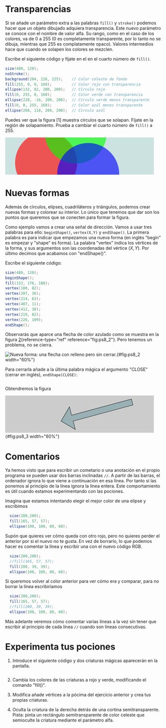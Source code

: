 # Transparencias

Si se añade un parámetro extra a las palabras `fill()` y `stroke()`
podemos hacer que un objeto dibujado adquiera transparencia. Este nuevo
parámetro se conoce con el nombre de valor alfa. Su rango, como en el
caso de los colores, va de 0 a 255 (0 es completamente transparente, por
lo tanto no se dibuja, mientras que 255 es complatamente opaco). Valores
intermedios hace que cuando se solapen los colores se mezclen.

Escribe el siguiente código y fíjate en el en el cuarto número de
`fill()`.

``` {.java bgcolor="olive!10"}
size(480, 120);
noStroke();
background(204, 226, 225);    // Color celeste de fondo
fill(255, 0, 0, 160);         // Color rojo con transparencia
ellipse(132, 82, 200, 200);   // Círculo rojo
fill(0, 255, 0, 160);         // Color verde con transparencia
ellipse(228, -16, 200, 200);  // Círculo verde menos transparente
fill(0, 0, 255, 160);         // Color azúl menos transparente
ellipse(268, 118, 200, 200);  // Círculo azúl
```

Puedes ver que la figura [1] muestra círculos que se solapan. Fíjate en la
región de solapamiento. Prueba a cambiar el cuarto número de `fill()` a
255.

![Fig 1](pictures/ps8_1.png)

# Nuevas formas

Además de círculos, elipses, cuadriláteros y triángulos, podemos crear
nuevas formas y colorear su interior. Lo único que tenemos que dar son
los puntos que queremos que se conecten para formar la figura.

Como ejemplo vamos a crear una señal de dirección. Vamos a usar tres
palabras para ello: `beginShape()`, `vertex(X,Y)` y `endShape()`. La
primera palabra es para indicar que empezamos una nueva forma (en inglés
"begin" es empezar y "shape" es forma). La palabra "vertex" indica los
vértices de la forma, y sus argumentos son las coordenadas del vértice
$(X,Y)$. Por último decimos que acabamos con "endShape()".

Escribe el siguiente código:

``` {.java bgcolor="olive!10"}
size(480, 120);
beginShape();
fill(153, 176, 180);
vertex(180, 82);
vertex(207, 36);
vertex(214, 63);
vertex(407, 11);
vertex(412, 30);
vertex(219, 82);
vertex(226, 109);
endShape();
```

Observarás que aparce una flecha de color azulado como se muestra en la
figura [2](#fig:ps8_2){reference-type="ref" reference="fig:ps8_2"}. Pero
tenemos un problema, no se cierra.

![Nueva forma: una flecha con relleno pero sin
cerrar.](pictures/ps8_2.png){#fig:ps8_2 width="60%"}

Para cerrarla añade a la última palabra mágica el argumento "CLOSE"
(cerrar en inglés), `endShape(CLOSE)`:

``` {.java bgcolor="olive!10"}
```

Obtendremos la figura

![La flecha cerrada.](pictures/ps8_3.png){#fig:ps8_3 width="60%"}

# Comentarios

Ya hemos visto que para escribir un cometario o una anotación en el
propio programa se pueden usar dos barras inclinadas `//`. A partir de
las barras, el ordenador ignora lo que viene a continuación en esa
línea. Por tanto si las ponemos al principio de la línea ignora la línea
entera. Este comportamiento es útil cuando estamos experimentando con
las pociones.

Imagina que estamos intentando elegir el mejor color de una elipse y
escribimos

``` {.java bgcolor="olive!10"}
  size(200,200);
  fill(165, 57, 57);
  ellipse(100, 100, 80, 60);
```

Supón que quieres ver cómo queda con otro rojo, pero no quieres perder el
anterior por si el nuevo no te gusta. En vez de borrarlo, lo que podemos
hacer es comentar la línea y escribir una con el nuevo código RGB.

``` {.java bgcolor="olive!10"}
  size(200,200);
  //fill(165, 57, 57);
  fill(200, 39, 39);
  ellipse(100, 100, 80, 60);
```

Si queremos volver al color anterior para ver cómo era y comparar, para
no borrar la línea escribiríamos

``` {.java bgcolor="olive!10"}
  size(200,200);
  fill(165, 57, 57);
  //fill(200, 39, 39);
  ellipse(100, 100, 80, 60);
```

Más adelante veremos cómo comentar varias líneas a la vez sin tener que
escribir al principio de cada línea `//` cuando son líneas consecutivas.

# Experimenta tus pociones

1.  Introduce el siguiente código y dos criaturas mágicas aparecerán en
    la pantalla.

    ``` {.java bgcolor="olive!10"}
    ```

2.  Cambia los colores de las criaturas a rojo y verde, modificando el
    comando "fill()".

3.  Modifica añade vértices a la pócima del ejercicio anterior y crea
    tus propias criaturas.

4.  Oculta la criatura de la derecha detrás de una cortina
    semitransparente. Pista: pinta un rectángulo semitransparente de
    color celeste que semioculte la criatura mediante el parámetro alfa.
